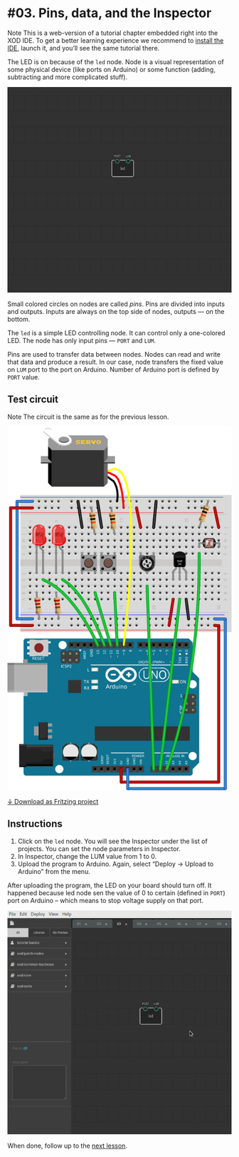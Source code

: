 
# #03. Pins, data, and the Inspector

<div class="ui segment">
<span class="ui ribbon label">Note</span>
This is a web-version of a tutorial chapter embedded right into the XOD IDE.
To get a better learning experience we recommend to
<a href="../install/">install the IDE</a>, launch it, and you’ll see the
same tutorial there.
</div>

The LED is on because of the `led` node. Node is a visual representation of some
physical device (like ports on Arduino) or some function (adding, subtracting
and more complicated stuff).

![Patch](./patch.png)

Small colored circles on nodes are called *pins*. Pins are divided into inputs
and outputs. Inputs are always on the top side of nodes, outputs — on the
bottom.

The `led` is a simple LED controlling node. It can control only a one-colored
LED. The node has only input pins — `PORT` and `LUM`.

Pins are used to transfer data between nodes. Nodes can read and write that
data and produce a result. In our case, node transfers the fixed value on `LUM`
port to the port on Arduino. Number of Arduino port is defined by `PORT` value.

## Test circuit

<div class="ui segment">
<span class="ui ribbon label">Note</span>
The circuit is the same as for the previous lesson.
</div>

![Circuit](./circuit.fz.png)

[↓ Download as Fritzing project](./circuit.fzz)

## Instructions

1. Click on the `led` node. You will see the Inspector under the list of
   projects. You can set the node parameters in Inspector.
2. In Inspector, change the LUM value from 1 to 0.
3. Upload the program to Arduino. Again, select “Deploy → Upload to Arduino”
   from the menu.

After uploading the program, the LED on your board should turn off. It happened
because led node sen the value of 0 to certain (defined in `PORT`) port on
Arduino  – which means to stop voltage supply on that port.

![Inspector](./inspector.gif)

When done, follow up to the [next lesson](../04-pwm).
